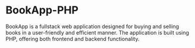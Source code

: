 # BookApp-PHP
BookApp is a fullstack web application designed for buying and selling books in a user-friendly and efficient manner. The application is built using PHP, offering both frontend and backend functionality.
